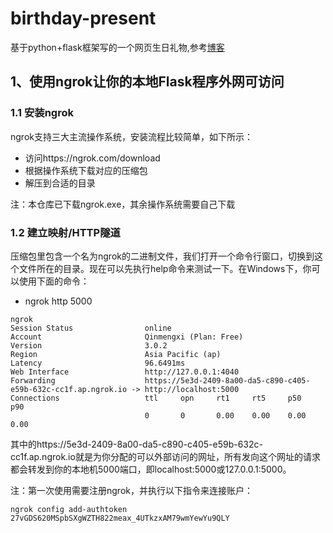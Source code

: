 # birthday-present
基于python+flask框架写的一个网页生日礼物,参考[博客](https://blog.csdn.net/zyh960/article/details/107687945)

## 1、使用ngrok让你的本地Flask程序外网可访问  
### 1.1 安装ngrok  
ngrok支持三大主流操作系统，安装流程比较简单，如下所示：  
- 访问https://ngrok.com/download  
- 根据操作系统下载对应的压缩包  
- 解压到合适的目录  

注：本仓库已下载ngrok.exe，其余操作系统需要自己下载  

### 1.2 建立映射/HTTP隧道
压缩包里包含一个名为ngrok的二进制文件，我们打开一个命令行窗口，切换到这个文件所在的目录。现在可以先执行help命令来测试一下。在Windows下，你可以使用下面的命令：  
- ngrok http 5000  

```
ngrok
Session Status                online  
Account                       Qinmengxi (Plan: Free)  
Version                       3.0.2  
Region                        Asia Pacific (ap)  
Latency                       96.6491ms  
Web Interface                 http://127.0.0.1:4040  
Forwarding                    https://5e3d-2409-8a00-da5-c890-c405-e59b-632c-cc1f.ap.ngrok.io -> http://localhost:5000  
Connections                   ttl     opn     rt1     rt5     p50     p90  
                              0       0       0.00    0.00    0.00    0.00  
```

其中的https://5e3d-2409-8a00-da5-c890-c405-e59b-632c-cc1f.ap.ngrok.io就是为你分配的可以外部访问的网址，所有发向这个网址的请求都会转发到你的本地机5000端口，即localhost:5000或127.0.0.1:5000。

注：第一次使用需要注册ngrok，并执行以下指令来连接账户：
```
ngrok config add-authtoken 27vGDS620MSpbSXgWZTH822meax_4UTkzxAM79wmYewYu9QLY
```
